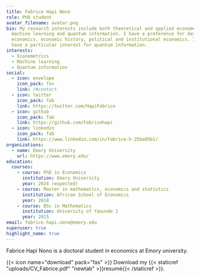 ```yaml
---
title: Fabrice Hapi Nono
role: PhD student
avatar_filename: avatar.png
bio: My research interests include both theoretical and applied econometrics,
  machine learning and quantum information. I have a preference for development
  economics, economic history, political and institutional economics. I also
  have a particular interest for quantum information.
interests:
  - Econometrics
  - Machine learning
  - Quantum information
social:
  - icon: envelope
    icon_pack: fas
    link: /#contact
  - icon: twitter
    icon_pack: fab
    link: https://twitter.com/HapiFabrice
  - icon: github
    icon_pack: fab
    link: https://github.com/Fabricehapi
  - icon: linkedin
    icon_pack: fab
    link: https://www.linkedin.com/in/fabrice-h-25ba05b1/
organizations:
  - name: Emory University
    url: https://www.emory.edu/
education:
  courses:
    - course: PhD in Economics
      institution: Emory University
      year: 2024 (expected)
    - course: Master in mathematics, economics and statistics
      institution: African School of Economics
      year: 2018
    - course: BSc in Mathematics
      institution: University of Yaounde 1
      year: 2015
email: fabrice.hapi.nono@emory.edu
superuser: true
highlight_name: true
---
```


Fabrice Hapi Nono is a doctoral student in economics at Emory university.


{{< icon name="download" pack="fas" >}} Download my {{< staticref "uploads/CV_Fabrice.pdf" "newtab" >}}resumé{{< /staticref >}}.
